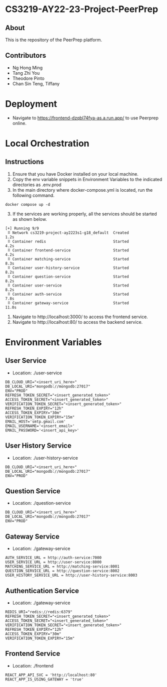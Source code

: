 # CS3219-AY22-23-Project-PeerPrep

## About
This is the repository of the PeerPrep platform.

## Contributors
- Ng Hong Ming
- Tang Zhi You
- Theodore Pinto
- Chan Sin Teng, Tiffany


# Deployment
- Navigate to https://frontend-dzqbl74fya-as.a.run.app/ to use Peerprep online.

# Local Orchestration

## Instructions
1. Ensure that you have Docker installed on your local machine.
2. Copy the env variable snippets in Environment Variables to the indicated directories as .env.prod
3. In the main directory where docker-compose.yml is located, run the following command. 
```
docker compose up -d
```
3. If the services are working properly, all the services should be started as shown below.
```
[+] Running 9/9
 ⠿ Network cs3219-project-ay2223s1-g18_default  Created                       1.2s
 ⠿ Container redis                              Started                       4.2s
 ⠿ Container frontend-service                   Started                       4.2s
 ⠿ Container matching-service                   Started                       8.3s
 ⠿ Container user-history-service               Started                       8.2s
 ⠿ Container question-service                   Started                       8.2s
 ⠿ Container user-service                       Started                       8.2s
 ⠿ Container auth-service                       Started                       7.8s
 ⠿ Container gateway-service                    Started                      11.0s
``` 
1. Navigate to http://localhost:3000/ to access the frontend service.
2. Navigate to http://localhost:80/ to access the backend service.


# Environment Variables

## User Service
- Location: ./user-service
```
DB_CLOUD_URI="<insert_uri_here>"
DB_LOCAL_URI="mongodb://mongodb:27017"
ENV="PROD"
REFRESH_TOKEN_SECRET="<insert_generated_token>"
ACCESS_TOKEN_SECRET="<insert_generated_token>"
VERIFICATION_TOKEN_SECRET="<insert_generated_token>"
REFRESH_TOKEN_EXPIRY="12h"
ACCESS_TOKEN_EXPIRY="30m"
VERIFICATION_TOKEN_EXPIRY="15m"
EMAIL_HOST='smtp.gmail.com'
EMAIL_USERNAME='<insert_email>'
EMAIL_PASSWORD='<insert_api_key>'
```

## User History Service
- Location: ./user-history-service
```
DB_CLOUD_URI="<insert_uri_here>"
DB_LOCAL_URI="mongodb://mongodb:27017"
ENV="PROD"
```

## Question Service
- Location: ./question-service
```
DB_CLOUD_URI="<insert_uri_here>"
DB_LOCAL_URI="mongodb://mongodb:27017"
ENV="PROD"
```

## Gateway Service
- Location: ./gateway-service
```
AUTH_SERVICE_URL = http://auth-service:7000
USER_SERVICE_URL = http://user-service:8000
MATCHING_SERVICE_URL = http://matching-service:8001
QUESTION_SERVICE_URL = http://question-service:8002
USER_HISTORY_SERVICE_URL = http://user-history-service:8003
```

## Authentication Service
- Location: ./gateway-service
```
REDIS_URI="redis://redis:6379"
REFRESH_TOKEN_SECRET="<insert_generated_token>"
ACCESS_TOKEN_SECRET="<insert_generated_token>"
VERIFICATION_TOKEN_SECRET="<insert_generated_token>"
REFRESH_TOKEN_EXPIRY="12h"
ACCESS_TOKEN_EXPIRY="30m"
VERIFICATION_TOKEN_EXPIRY="15m"
```

## Frontend Service
- Location: ./frontend
```
REACT_APP_API_SVC = 'http://localhost:80'
REACT_APP_IS_USING_GATEWAY = 'true'
```